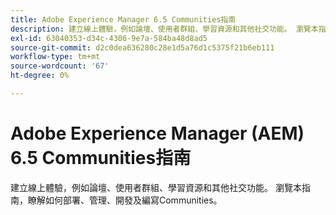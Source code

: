 ```yaml
---
title: Adobe Experience Manager 6.5 Communities指南
description: 建立線上體驗，例如論壇、使用者群組、學習資源和其他社交功能。 瀏覽本指南，瞭解如何部署、管理、開發及編寫Communities。
exl-id: 63040353-d34c-4306-9e7a-584ba48d8ad5
source-git-commit: d2c0dea636280c28e1d5a76d1c5375f21b6eb111
workflow-type: tm+mt
source-wordcount: '67'
ht-degree: 0%

---
```


# Adobe Experience Manager (AEM) 6.5 Communities指南

建立線上體驗，例如論壇、使用者群組、學習資源和其他社交功能。 瀏覽本指南，瞭解如何部署、管理、開發及編寫Communities。
